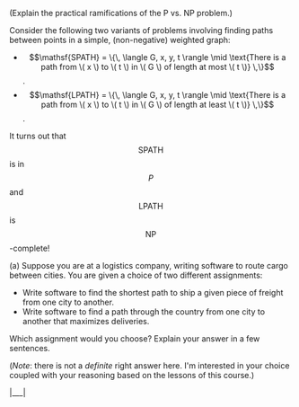 (Explain the practical ramifications of the P vs. NP problem.)

Consider the following two variants of problems involving finding paths between points in a simple, (non-negative) weighted graph:

+   $$\mathsf{SPATH} = \{\, \langle G, x, y, t \rangle \mid \text{There is a path from \( x \) to \( t \) in \( G \) of length at most \( t \)} \,\}$$.
+   $$\mathsf{LPATH} = \{\, \langle G, x, y, t \rangle \mid \text{There is a path from \( x \) to \( t \) in \( G \) of length at least \( t \)} \,\}$$.

It turns out that $$\mathsf{SPATH}$$ is in $$P$$ and $$\mathsf{LPATH}$$ is $$\mathsf{NP}$$-complete!

(a) Suppose you are at a logistics company, writing software to route cargo between cities. You are given a choice of two different assignments:

+   Write software to find the shortest path to ship a given piece of freight from one city to another.
+   Write software to find a path through the country from one city to another that  maximizes deliveries.

Which assignment would you choose?
Explain your answer in a few sentences.

(_Note_: there is not a _definite_ right answer here. I'm interested in your choice coupled with your reasoning based on the lessons of this course.)

|___|
